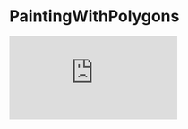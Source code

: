 PaintingWithPolygons
====================
![Demo](http://nobnak.github.io/SceneSamples/PaintingWithPolygons/PaintingWithPolygons.html)
